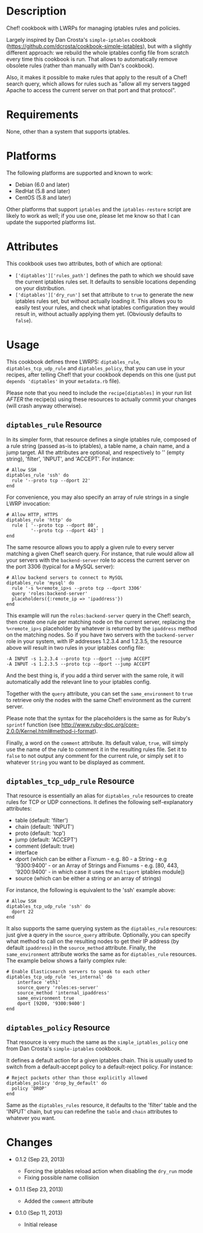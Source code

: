 Description
===========

Chef! cookbook with LWRPs for managing iptables rules and policies.

Largely inspired by Dan Crosta's `simple-iptables` cookbook (https://github.com/dcrosta/cookbook-simple-iptables), but with a slightly different approach: we rebuild the whole iptables config file from scratch every time this cookbook is run. That allows to automatically remove obsolete rules (rather than manually with Dan's cookbook).

Also, it makes it possible to make rules that apply to the result of a Chef! search query, which allows for rules such as "allow all my servers tagged Apache to access the current server on that port and that protocol".


Requirements
============

None, other than a system that supports iptables.


Platforms
=========

The following platforms are supported and known to work:

* Debian (6.0 and later)
* RedHat (5.8 and later)
* CentOS (5.8 and later)

Other platforms that support `iptables` and the `iptables-restore` script
are likely to work as well; if you use one, please let me know so that I can
update the supported platforms list.


Attributes
==========

This cookbook uses two attributes, both of which are optional:

* `['diptables']['rules_path']` defines the path to which we should save the current iptables rules set. It defaults to sensible locations depending on your distribution.
* `['diptables']['dry_run']` set that attribute to `true` to generate the new iptables rules set, but without actually loading it. This allows you to easily test your rules, and check what iptables configuration they would result in, without actually applying them yet. (Obviously defaults to `false`).

Usage
=====

This cookbook defines three LWRPS: `diptables_rule`, `diptables_tcp_udp_rule` and `diptables_policy`, that you can use in your recipes, after telling Chef! that your cookbook depends on this one (just put `depends 'diptables'` in your `metadata.rb` file).

Please note that you need to include the `recipe[diptables]` in your run list *AFTER* the recipe(s) using these resources to actually commit your changes (will crash anyway otherwise).

`diptables_rule` Resource
-------------------------

In its simpler form, that resource defines a single iptables rule, composed of a rule string (passed as-is to iptables), a table name, a chain name, and a jump target. All the attributes are optional, and respectively to '' (empty string), 'filter', 'INPUT', and 'ACCEPT'. For instance:

    # Allow SSH
    diptables_rule 'ssh' do
      rule '--proto tcp --dport 22'
    end

For convenience, you may also specify an array of rule strings in a single LWRP invocation:

    # Allow HTTP, HTTPS
    diptables_rule 'http' do
      rule [ '--proto tcp --dport 80',
             '--proto tcp --dport 443' ]
    end

The same resource allows you to apply a given rule to every server matching a given Chef! search query. For instance, that rule would allow all your servers with the `backend-server` role to access the current server on the port 3306 (typical for a MySQL server):

    # Allow backend servers to connect to MySQL
    diptables_rule 'mysql' do
      rule '-s %<remote_ip>s --proto tcp --dport 3306'
      query 'roles:backend-server'
      placeholders({:remote_ip => 'ipaddress'})
    end

This example will run the `roles:backend-server` query in the Chef! search, then create one rule per matching node on the current server, replacing the `%<remote_ip>s` placeholder by whatever is returned by the `ipaddress` method on the matching nodes. So if you have two servers with the `backend-server` role in your system, with IP addresses 1.2.3.4 and 1.2.3.5, the resource above will result in two rules in your iptables config file:

    -A INPUT -s 1.2.3.4 --proto tcp --dport --jump ACCEPT
    -A INPUT -s 1.2.3.5 --proto tcp --dport --jump ACCEPT

And the best thing is, if you add a third server with the same role, it will automatically add the relevant line to your iptables config.

Together with the `query` attribute, you can set the `same_environment` to `true` to retrieve only the nodes with the same Chef! environment as the current server.

Please note that the syntax for the placeholders is the same as for Ruby's `sprintf` function (see http://www.ruby-doc.org/core-2.0.0/Kernel.html#method-i-format).

Finally, a word on the `comment` attribute. Its default value, `true`, will simply use the name of the rule to comment it in the resulting rules file. Set it to `false` to not output any comment for the current rule, or simply set it to whatever `String` you want to be displayed as comment.

`diptables_tcp_udp_rule` Resource
---------------------------------

That resource is essentially an alias for `diptables_rule` resources to create rules for TCP or UDP connections. It defines the following self-explanatory attributes:


* table (default: 'filter')
* chain (default: 'INPUT')
* proto (default: 'tcp')
* jump (default: 'ACCEPT')
* comment (default: true)
* interface
* dport (which can be either a Fixnum - e.g. 80 - a String - e.g '9300:9400' - or an Array of Strings and Fixnums - e.g. [80, 443, '9200:9400' - in which case it uses the `multiport` iptables module])
* source (which can be either a string or an array of strings)

For instance, the following is equivalent to the 'ssh' example above:

    # Allow SSH
    diptables_tcp_udp_rule 'ssh' do
      dport 22
    end

It also supports the same querying system as the `diptables_rule` resources: just give a query in the `source_query` attribute. Optionally, you can specify what method to call on the resulting nodes to get their IP address (by default `ipaddress`) in the `source_method` attribute. Finally, the `same_environment` attribute works the same as for `diptables_rule` resources.
The example below shows a fairly complex rule:

    # Enable Elasticsearch servers to speak to each other
    diptables_tcp_udp_rule 'es_internal' do
        interface 'eth1'
        source_query 'roles:es-server'
        source_method 'internal_ipaddress'
        same_environment true
        dport [9200, '9300:9400']
    end

`diptables_policy` Resource
---------------------------

That resource is very much the same as the `simple_iptables_policy` one from Dan Crosta's `simple-iptables` cookbook.

It defines a default action for a given iptables chain. This is usually used to switch from a default-accept policy to a default-reject policy. For instance:

    # Reject packets other than those explicitly allowed
    diptables_policy 'drop_by_default' do
      policy 'DROP'
    end

Same as the `diptables_rules` resource, it defaults to the 'filter' table and the 'INPUT' chain, but you can redefine the `table` and `chain` attributes to whatever you want.


Changes
=======

* 0.1.2 (Sep 23, 2013)
    * Forcing the iptables reload action when disabling the `dry_run` mode
    * Fixing possible name collision

* 0.1.1 (Sep 23, 2013)
    * Added the `comment` attribute

* 0.1.0 (Sep 11, 2013)
    * Initial release

